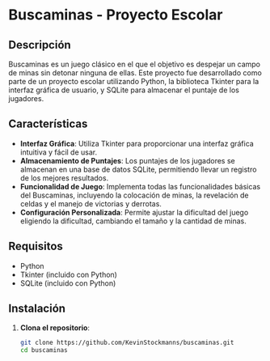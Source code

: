 # Buscaminas - Proyecto Escolar

## Descripción

Buscaminas es un juego clásico en el que el objetivo es despejar un campo de minas sin detonar ninguna de ellas. Este proyecto fue desarrollado como parte de un proyecto escolar utilizando Python, la biblioteca Tkinter para la interfaz gráfica de usuario, y SQLite para almacenar el puntaje de los jugadores.

## Características

- **Interfaz Gráfica**: Utiliza Tkinter para proporcionar una interfaz gráfica intuitiva y fácil de usar.
- **Almacenamiento de Puntajes**: Los puntajes de los jugadores se almacenan en una base de datos SQLite, permitiendo llevar un registro de los mejores resultados.
- **Funcionalidad de Juego**: Implementa todas las funcionalidades básicas del Buscaminas, incluyendo la colocación de minas, la revelación de celdas y el manejo de victorias y derrotas.
- **Configuración Personalizada**: Permite ajustar la dificultad del juego eligiendo la dificultad, cambiando el tamaño y la cantidad de minas.

## Requisitos

- Python
- Tkinter (incluido con Python)
- SQLite (incluido con Python)

## Instalación

1. **Clona el repositorio**:
   ```bash
   git clone https://github.com/KevinStockmanns/buscaminas.git
   cd buscaminas
